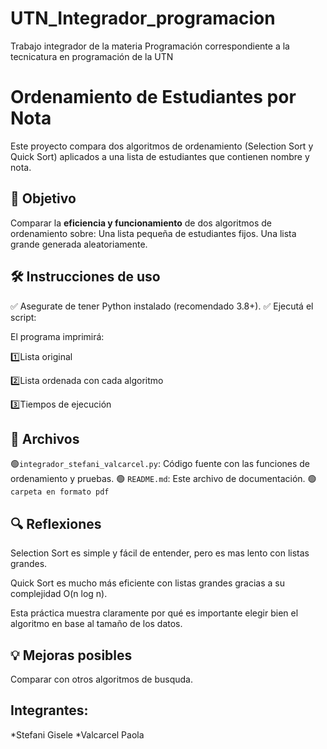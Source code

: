 # UTN_Integrador_programacion
Trabajo integrador de la materia Programación correspondiente a la tecnicatura en programación de la UTN

# Ordenamiento de Estudiantes por Nota

Este proyecto compara dos algoritmos de ordenamiento (Selection Sort y Quick Sort) aplicados a una lista de estudiantes que contienen nombre y nota.

## 📌 Objetivo

Comparar la **eficiencia y funcionamiento** de dos algoritmos de ordenamiento sobre:
    Una lista pequeña de estudiantes fijos.
    Una lista grande generada aleatoriamente.

## 🛠️ Instrucciones de uso

✅ Asegurate de tener Python instalado (recomendado 3.8+).
✅ Ejecutá el script:

El programa imprimirá:

1️⃣Lista original

2️⃣Lista ordenada con cada algoritmo

3️⃣Tiempos de ejecución 

## 📂 Archivos

🟢`integrador_stefani_valcarcel.py`: Código fuente con las funciones de ordenamiento y pruebas.
🟢 `README.md`: Este archivo de documentación.
🟢 `carpeta en formato pdf`




## 🔍 Reflexiones 

Selection Sort es simple y fácil de entender, pero es mas lento con listas grandes.

Quick Sort es mucho más eficiente con listas grandes gracias a su complejidad O(n log n).

Esta práctica muestra claramente por qué es importante elegir bien el algoritmo en base al tamaño de los datos.

## 💡 Mejoras posibles

Comparar con otros algoritmos de busquda.

## Integrantes:

 *Stefani Gisele
 *Valcarcel Paola



  
